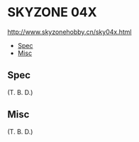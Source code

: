 # SKYZONE 04X

http://www.skyzonehobby.cn/sky04x.html

- [Spec](#spec)
- [Misc](#misc)

## Spec

(T. B. D.)

## Misc

(T. B. D.)
